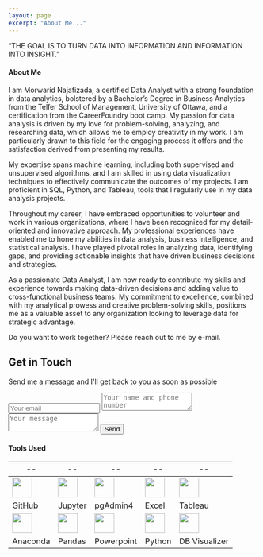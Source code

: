 ```yaml
---
layout: page
excerpt: "About Me..."
---
```




“THE GOAL IS TO TURN DATA INTO INFORMATION AND INFORMATION INTO INSIGHT.”


    
    
#### About Me
I am Morwarid Najafizada, a certified Data Analyst with a strong foundation in data analytics, bolstered by a Bachelor’s Degree in Business Analytics from the Telfer School of Management, University of Ottawa, and a certification from the CareerFoundry boot camp. My passion for data analysis is driven by my love for problem-solving, analyzing, and researching data, which allows me to employ creativity in my work. I am particularly drawn to this field for the engaging process it offers and the satisfaction derived from presenting my results.

My expertise spans machine learning, including both supervised and unsupervised algorithms, and I am skilled in using data visualization techniques to effectively communicate the outcomes of my projects. I am proficient in SQL, Python, and Tableau, tools that I regularly use in my data analysis projects.

Throughout my career, I have embraced opportunities to volunteer and work in various organizations, where I have been recognized for my detail-oriented and innovative approach. My professional experiences have enabled me to hone my abilities in data analysis, business intelligence, and statistical analysis. I have played pivotal roles in analyzing data, identifying gaps, and providing actionable insights that have driven business decisions and strategies.

As a passionate Data Analyst, I am now ready to contribute my skills and experience towards making data-driven decisions and adding value to cross-functional business teams. My commitment to excellence, combined with my analytical prowess and creative problem-solving skills, positions me as a valuable asset to any organization looking to leverage data for strategic advantage.

Do you want to work together? Please reach out to me by e-mail. 


<div id="contact">
        <h2>Get in Touch</h2>
        
Send me a message and I'll get back to you as soon as possible   
         <div id="contact-form">
                <form action="https://formspree.io/mpzyqdng" method="POST">
                <input type="hidden" name="_subject" value="Contact request from personal website" />
                <input type="email" name="_replyto" placeholder="Your email" required>
                <textarea name="message" placeholder="Your name and phone number" required></textarea>
                <textarea name="message" placeholder="Your message" required></textarea>
                <button type="submit">Send</button>
            </form>
        </div>
    </div>



#### Tools Used 

 --|--|--|--|--|
---------------| ----------------- |----------------|------------|------|
<img src="https://morwarid1.github.io/images/Tools/Github.png" width="40">| <img src="https://morwarid1.github.io/images/Tools/Jupyter-Notebook.png" width="40"> | <img src="https://morwarid1.github.io/images/Tools/pgAdmin4.png" width="40">|<img src="https://morwarid1.github.io/images/Tools/Microsoft-Excel.png" width="40"> |<img src="https://morwarid1.github.io/images/Tools/Tableau.png" width="40"> |
GitHub | Jupyter |pgAdmin4 | Excel | Tableau |
<img src="https://morwarid1.github.io/images/Tools/Anaconda.png" width="40">| <img src="https://morwarid1.github.io/images/Tools/Pandas.png" width="40"> |<img src="https://morwarid1.github.io/images/Tools/Microsoft-Powerpoint.png" width="40"> |<img src="https://morwarid1.github.io/images/Tools/Python.png" width="40"> |<img src="https://morwarid1.github.io/images/Tools/DB-Visualizer.png" width="40"> | 
Anaconda | Pandas | Powerpoint | Python | DB Visualizer |



